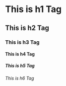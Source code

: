 # This is h1 Tag
## This is h2 Tag
### This is h3 Tag
#### This is h4 Tag
##### This is h5 Tag
###### This is h6 Tag
